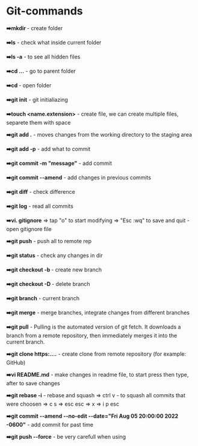# Git-commands

**➡️mkdir <name>** - create folder

**➡️ls** - check what inside current folder
  
**➡️ls -a** - to see all hidden files

**➡️cd ...** - go to parent folder

**➡️cd <name>** - open folder

**➡️git init** - git initialiazing

**➡️touch <name.extension>** - create file, we can create multiple files, separete them with space

**➡️git add .** - moves changes from the working directory to the staging area

**➡️git add -p** - add what to commit

**➡️git commit -m "message"** - add commit
  
**➡️git commit --amend** - add changes in previous commits

**➡️git diff** - check difference

**➡️git log** - read all commits

**➡️vi. gitignore** => tap "o" to start modifying => "Esc :wq" to save and quit - open gitignore file

**➡️git push** - push all to remote rep 

**➡️git status** - check any changes in dir

**➡️git checkout -b <name>** - create new branch
  
**➡️git checkout -D <name>** - delete branch
  
**➡️git branch** - current branch
  
**➡️git merge** - merge branches, integrate changes from different branches

**➡️git pull** - Pulling is the automated version of git fetch. 
               It downloads a branch from a remote repository, 
               then immediately merges it into the current branch.

**➡️git clone https:....** - create clone from remote repository (for example: GitHub)
  
**➡️vi README.md** - make changes in readme file, to start press <o> then type, after <esc :wq> to save changes

**➡️git rebase -i** - rebase and squash => ctrl v - to squash all commits that were choosen => c s => esc esc => x => i p esc

**➡️git commit --amend --no-edit --date="Fri Aug 05 20:00:00 2022 -0600"** - add commit for past time

**➡️git push --force** - be very carefull when using 


